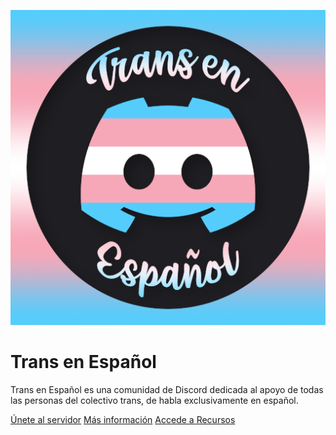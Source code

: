 ![logo](assets/img/logo.webp)

<h1><bold>Trans en Español</bold></h1>

Trans en Español es una comunidad de Discord dedicada al apoyo de todas las personas del colectivo trans, de habla exclusivamente en español.

[Únete al servidor](https://discord.gg/qUDesVm)
[Más información](/informacion)
[Accede a Recursos](https://recursos.transespdiscord.net/)

